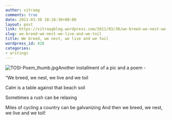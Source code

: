 ```yaml
---
author: vitraag
comments: true
date: 2011-03-30 18:18:30+00:00
layout: post
link: https://vitraagblog.wordpress.com/2011/03/30/we-breed-we-nest-we-live-and-we-toil/
slug: we-breed-we-nest-we-live-and-we-toil
title: We breed, we nest, we live and we toil
wordpress_id: 428
categories:
- writings
---
```



![TOSI-Poem_thumb.jpg](https://vitraagblog.files.wordpress.com/2011/03/tosi-poem_thumb.jpg)Another installment of a pic and a poem -

“We breed, we nest, we live and we toil

Calm is a table against that beach soil

Sometimes a rush can be relaxing

Miles of cycling a country can be galvanizing
And then we breed, we nest, we live and we toil!
